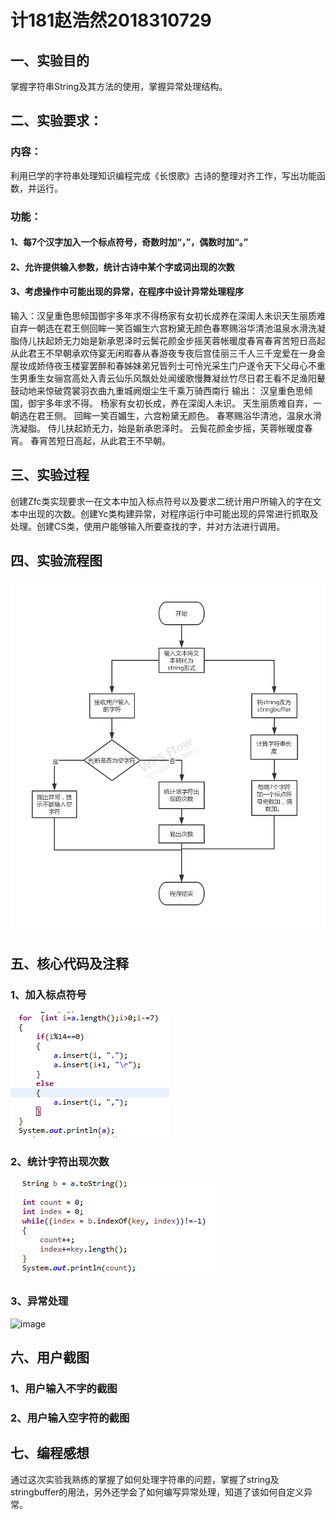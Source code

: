 # 计181赵浩然2018310729
## 一、实验目的
掌握字符串String及其方法的使用，掌握异常处理结构。
## 二、实验要求：
### 内容：
利用已学的字符串处理知识编程完成《长恨歌》古诗的整理对齐工作，写出功能函数，并运行。
### 功能：
#### 1、每7个汉字加入一个标点符号，奇数时加“，”，偶数时加“。”
#### 2、允许提供输入参数，统计古诗中某个字或词出现的次数 
#### 3、考虑操作中可能出现的异常，在程序中设计异常处理程序
输入：汉皇重色思倾国御宇多年求不得杨家有女初长成养在深闺人未识天生丽质难自弃一朝选在君王侧回眸一笑百媚生六宫粉黛无颜色春寒赐浴华清池温泉水滑洗凝脂侍儿扶起娇无力始是新承恩泽时云鬓花颜金步摇芙蓉帐暖度春宵春宵苦短日高起从此君王不早朝承欢侍宴无闲暇春从春游夜专夜后宫佳丽三千人三千宠爱在一身金屋妆成娇侍夜玉楼宴罢醉和春姊妹弟兄皆列士可怜光采生门户遂令天下父母心不重生男重生女骊宫高处入青云仙乐风飘处处闻缓歌慢舞凝丝竹尽日君王看不足渔阳鼙鼓动地来惊破霓裳羽衣曲九重城阙烟尘生千乘万骑西南行 输出： 汉皇重色思倾国，御宇多年求不得。 杨家有女初长成，养在深闺人未识。 天生丽质难自弃，一朝选在君王侧。 回眸一笑百媚生，六宫粉黛无颜色。 春寒赐浴华清池，温泉水滑洗凝脂。 侍儿扶起娇无力，始是新承恩泽时。 云鬓花颜金步摇，芙蓉帐暖度春宵。 春宵苦短日高起，从此君王不早朝。
## 三、实验过程 
创建Zfc类实现要求一在文本中加入标点符号以及要求二统计用户所输入的字在文本中出现的次数。创建Yc类构建异常，对程序运行中可能出现的异常进行抓取及处理。创建CS类，使用户能够输入所要查找的字，并对方法进行调用。
## 四、实验流程图
![image](https://github.com/Mr-Zhao125/changhenge/blob/master/%E6%9C%AA%E5%91%BD%E5%90%8D%E6%96%87%E4%BB%B6(1).jpg)
## 五、核心代码及注释

### 1、加入标点符号
![image](https://github.com/Mr-Zhao125/changhenge/blob/master/%E5%8A%A0%E5%85%A5%E6%A0%87%E7%82%B9%E7%AC%A6%E5%8F%B7.png)
### 2、统计字符出现次数
![image](https://github.com/Mr-Zhao125/changhenge/blob/master/%E7%BB%9F%E8%AE%A1%E6%9F%90%E4%B8%AA%E5%AD%97%E7%AC%A6%E5%87%BA%E7%8E%B0%E6%AC%A1%E6%95%B0.png)
### 3、异常处理
![image]()
## 六、用户截图
### 1、用户输入不字的截图
### 2、用户输入空字符的截图
## 七、编程感想
  通过这次实验我熟练的掌握了如何处理字符串的问题，掌握了string及stringbuffer的用法，另外还学会了如何编写异常处理，知道了该如何自定义异常。
